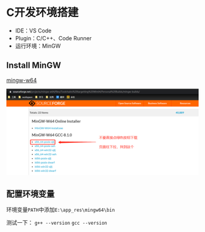 # C开发环境搭建
- IDE：VS Code
- Plugin：C/C++、Code Runner
- 运行环境：MinGW

## Install MinGW

[mingw-w64](https://sourceforge.net/projects/mingw-w64/files/Toolchains%20targetting%20Win64/Personal%20Builds/mingw-builds/)

![下载MinGW示意图](mingw_install.png)

## 配置环境变量

环境变量`PATH`中添加`E:\app_res\mingw64\bin`

测试一下：
`g++ --version`
`gcc --version`